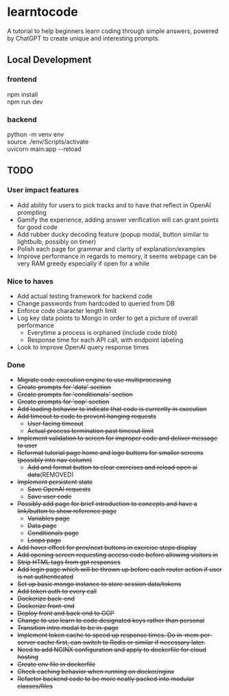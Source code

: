 # learntocode
A tutorial to help beginners learn coding through simple answers, powered by ChatGPT to create unique and interesting prompts.  
  
## Local Development
### frontend 
npm install   
npm run dev  

### backend  
python -m venv env  
source ./env/Scripts/activate  
uvicorn main:app --reload  

## TODO  
### User impact features  
* Add ability for users to pick tracks and to have that reflect in OpenAI prompting
* Gamify the experience, adding answer verification will can grant points for good code
* Add rubber ducky decoding feature (popup modal, button similar to lightbulb, possibly on timer)
* Polish each page for grammar and clarity of explanation/examples  
* Improve performance in regards to memory, it seems webpage can be very RAM greedy especially if open for a while  
  
### Nice to haves  
* Add actual testing framework for backend code 
* Change passwords from hardcoded to queried from DB  
* Enforce code character length limit  
* Log key data points to Mongo in order to get a picture of overall performance  
    * Everytime a process is orphaned (include code blob)  
    * Response time for each API call, with endpoint labeling  
* Look to improve OpenAI query response times  
  
### Done    
* ~~Migrate code execution engine to use multiprocessing~~  
* ~~Create prompts for 'data' section~~  
* ~~Create prompts for 'conditionals' section~~  
* ~~Create prompts for 'oop' section~~  
* ~~Add loading behavior to indicate that code is currently in execution~~  
* ~~Add timeout to code to prevent hanging requests~~
    * ~~User facing timeout~~
    * ~~Actual process termination past timeout limit~~
* ~~Implement validation to screen for improper code and deliver message to user~~ 
* ~~Reformat tutorial page home and logo buttons for smaller screens (possibly into nav column)~~ 
    * ~~Add and format button to clear exercises and reload open ai data~~(REMOVED)  
* ~~Implement persistent state~~  
    * ~~Save OpenAI requests~~  
    * ~~Save user code~~  
* ~~Possibly add page for brief introduction to concepts and have a link/button to show reference page~~ 
    * ~~Variables page~~  
    * ~~Data page~~  
    * ~~Conditionals page~~  
    * ~~Loops page~~  
* ~~Add hover effect for prev/next buttons in exercise steps display~~    
* ~~Add opening screen requesting access code before allowing visitors in~~  
* ~~Strip HTML tags from gpt responses~~   
* ~~Add login page which will be thrown up before each router action if user is not authenticated~~  
* ~~Set up basic mongo instance to store session data/tokens~~  
* ~~Add token auth to every call~~  
* ~~Dockerize back-end~~  
* ~~Dockerize front-end~~  
* ~~Deploy front and back end to GCP~~   
* ~~Change to use learn to code designated keys rather than personal~~
* ~~Transition intro modal to be in-page~~
* ~~Implement token cache to speed up response times. Do in-mem per-server cache first, can switch to Redis or similar if necessary later.~~  
* ~~Need to add NGINX configuration and apply to dockerfile for cloud hosting~~
* ~~Create env file in dockerfile~~  
* ~~Check caching behavior when running on docker/nginx~~  
* ~~Refactor backend code to be more neatly packed into modular classes/files~~  

